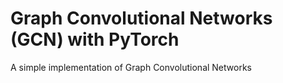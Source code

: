 # Graph Convolutional Networks (GCN) with PyTorch
A simple implementation of Graph Convolutional Networks
